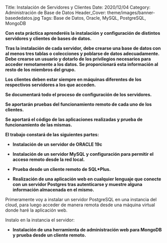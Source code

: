 Title: Instalación de Servidores y Clientes
Date: 2020/12/04
Category: Administración de Base de Datos
Header_Cover: theme/images/banner-basededatos.jpg
Tags: Base de Datos, Oracle, MySQL, PostgreSQL, MongoDB

**Con esta práctica aprenderéis la instalación y configuración de distintos servidores y clientes de bases de datos.**

**Tras la instalación de cada servidor,  debe crearse una base de datos con al menos tres tablas o colecciones y poblarse de datos adecuadamente. Debe crearse un usuario y dotarlo de los privilegios necesarios para acceder remotamente a los datos. Se proporcionará esta información al resto de los miembros del grupo.**

**Los clientes deben estar siempre en máquinas diferentes de los respectivos servidores a los que acceden.**

**Se documentará todo el proceso de configuración de los servidores.**

**Se aportarán pruebas del funcionamiento remoto de cada uno de los clientes.**

**Se aportará el código de las aplicaciones realizadas y prueba de funcionamiento de las mismas.**


**El trabajo constará de las siguientes partes:**

- **Instalación de un servidor de ORACLE 19c**



- **Instalación de un servidor MySQL  y configuración para permitir el acceso remoto desde la red local.**



- **Prueba desde un cliente remoto de SQL*Plus.**



- **Realización de una aplicación web en cualquier lenguaje que conecte con un servidor Postgres tras autenticarse y muestre alguna información almacenada en el mismo.**

Primeramente voy a instalar un servidor PostgreSQL en una instancia del cloud, para luego acceder de manera remota desde una máquina virtual donde haré la aplicación web.

Instalo en la instancia el servidor:



- **Instalación de una herramienta de administración web para MongoDB y prueba desde un cliente remoto.**
